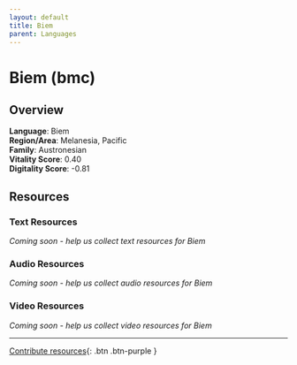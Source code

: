 ```yaml
---
layout: default
title: Biem
parent: Languages
---
```


# Biem (bmc)

## Overview

**Language**: Biem  
**Region/Area**: Melanesia, Pacific  
**Family**: Austronesian  
**Vitality Score**: 0.40  
**Digitality Score**: -0.81  

## Resources

### Text Resources
*Coming soon - help us collect text resources for Biem*

### Audio Resources
*Coming soon - help us collect audio resources for Biem*

### Video Resources
*Coming soon - help us collect video resources for Biem*

---

[Contribute resources](https://fairtrain.github.io/){: .btn .btn-purple }

